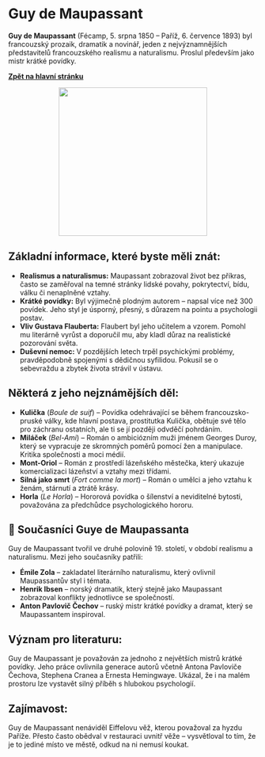 # Guy de Maupassant

**Guy de Maupassant** (Fécamp, 5. srpna 1850 – Paříž, 6. července 1893) byl francouzský prozaik, dramatik a novinář, jeden z nejvýznamnějších představitelů francouzského realismu a naturalismu. Proslul především jako mistr krátké povídky.

[**Zpět na hlavní stránku**](https://github.com/ruzovybanan1254/maturita2025/blob/main/ustni/CJ/README.md)

<div align="center">
  <img src="https://upload.wikimedia.org/wikipedia/commons/thumb/8/81/Maupassant_par_Nadar.jpg/1024px-Maupassant_par_Nadar.jpg" width="300">
</div>

## Základní informace, které byste měli znát:

* **Realismus a naturalismus:** Maupassant zobrazoval život bez příkras, často se zaměřoval na temné stránky lidské povahy, pokrytectví, bídu, válku či nenaplněné vztahy.
* **Krátké povídky:** Byl výjimečně plodným autorem – napsal více než 300 povídek. Jeho styl je úsporný, přesný, s důrazem na pointu a psychologii postav.
* **Vliv Gustava Flauberta:** Flaubert byl jeho učitelem a vzorem. Pomohl mu literárně vyrůst a doporučil mu, aby kladl důraz na realistické pozorování světa.
* **Duševní nemoc:** V pozdějších letech trpěl psychickými problémy, pravděpodobně spojenými s dědičnou syfilidou. Pokusil se o sebevraždu a zbytek života strávil v ústavu.

## Některá z jeho nejznámějších děl:

* **Kulička** (*Boule de suif*) – Povídka odehrávající se během francouzsko-pruské války, kde hlavní postava, prostitutka Kulička, obětuje své tělo pro záchranu ostatních, ale ti se jí později odvděčí pohrdáním.
* **Miláček** (*Bel-Ami*) – Román o ambiciózním muži jménem Georges Duroy, který se vypracuje ze skromných poměrů pomocí žen a manipulace. Kritika společnosti a moci médií.
* **Mont-Oriol** – Román z prostředí lázeňského městečka, který ukazuje komercializaci lázeňství a vztahy mezi třídami.
* **Silná jako smrt** (*Fort comme la mort*) – Román o umělci a jeho vztahu k ženám, stárnutí a ztrátě krásy.
* **Horla** (*Le Horla*) – Hororová povídka o šílenství a neviditelné bytosti, považována za předchůdce psychologického hororu.

## 👤 **Současníci Guye de Maupassanta**

Guy de Maupassant tvořil ve druhé polovině 19. století, v období realismu a naturalismu. Mezi jeho současníky patřili:

* **Émile Zola** – zakladatel literárního naturalismu, který ovlivnil Maupassantův styl i témata.  
* **Henrik Ibsen** – norský dramatik, který stejně jako Maupassant zobrazoval konflikty jednotlivce se společností.  
* **Anton Pavlovič Čechov** – ruský mistr krátké povídky a dramat, který se Maupassantem inspiroval.  

## Význam pro literaturu:

Guy de Maupassant je považován za jednoho z největších mistrů krátké povídky. Jeho práce ovlivnila generace autorů včetně Antona Pavloviče Čechova, Stephena Cranea a Ernesta Hemingwaye. Ukázal, že i na malém prostoru lze vystavět silný příběh s hlubokou psychologií.

## Zajímavost:

Guy de Maupassant nenáviděl Eiffelovu věž, kterou považoval za hyzdu Paříže. Přesto často obědval v restauraci uvnitř věže – vysvětloval to tím, že je to jediné místo ve městě, odkud na ni nemusí koukat.
